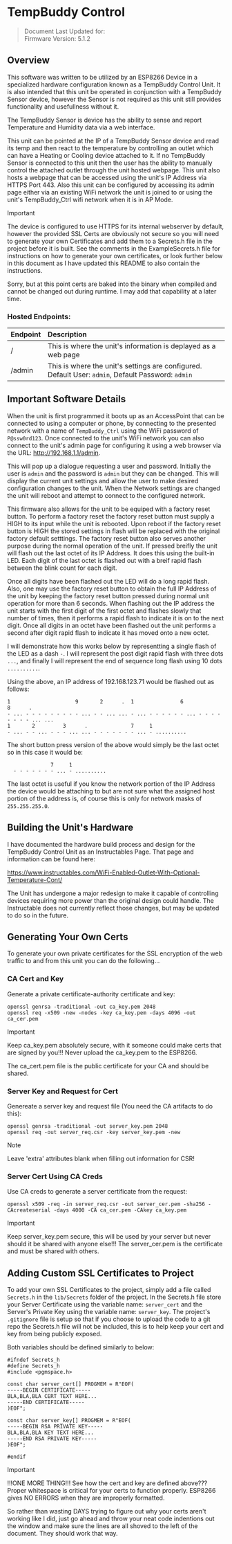 # TempBuddy Control
> Document Last Updated for:   
> Firmware Version: 5.1.2
## Overview
This software was written to be utilized by an ESP8266 Device in a specialized hardware configuration known as a TempBuddy Control Unit. It is also intended that this unit be operated in conjunction with a TempBuddy Sensor device, however the Sensor is not required as this unit still provides functionality and usefullness without it.

The TempBuddy Sensor is device has the ability to sense and report Temperature and Humidity data via a web interface. 

This unit can be pointed at the IP of a TempBuddy Sensor device and read its temp and then react to the temperature by controlling an outlet which can have a Heating or Cooling device attached to it. If no TempBuddy Sensor is connected to this unit then the user has the ability to manually control the attached outlet through the unit hosted webpage. This unit also hosts a webpage that can be accessed using the unit's IP Address via HTTPS Port 443. Also this unit can be configured by accessing its admin page either via an existing WiFi network the unit is joined to or using the unit's TempBuddy_Ctrl wifi network when it is in AP Mode.

> [!IMPORTANT]
> The device is configured to use HTTPS for its internal webserver by default, 
> however the provided SSL Certs are obviously not secure so you will need to 
> generate your own Certificates and add them to a Secrets.h file in the project 
> before it is built. See the comments in the ExampleSecrets.h file for instructions
> on how to generate your own certificates, or look further below in this document as
> I have updated this README to also contain the instructions.
>
> Sorry, but at this point certs are baked into the binary when compiled and cannot
> be changed out during runtime. I may add that capability at a later time.

### Hosted Endpoints:
| Endpoint | Description |
| :--- | :--- |
| / | This is where the unit's information is deplayed as a web page |
| /admin | This is where the unit's settings are configured. Default User: `admin`, Default Password: `admin` |

## Important Software Details
When the unit is first programmed it boots up as an AccessPoint that can be connected to using a computer or phone, by connecting to the presented network with a name of `TempBuddy_Ctrl` using the WiFi password of `P@ssw0rd123`. Once connected to the unit's WiFi network you can also connect to the unit's admin page for configuring it using a web browser via the URL: http://192.168.1.1/admin. 

This will pop up a dialogue requesting a user and password. Initially the user is `admin` and the password is `admin` but they can be changed. This will display the current unit settings and allow the user to make desired configuration changes to the unit. When the Network settings are changed the unit will reboot and attempt to connect to the configured network. 

This firmware also allows for the unit to be equiped with a factory reset button. To perform a factory reset the factory reset button must supply a HIGH to its input while the unit is rebooted. Upon reboot if the factory reset button is HIGH the stored settings in flash will be replaced with the original factory default setttings. The factory reset button also serves another purpose during the normal operation of the unit. If pressed breifly the unit will flash out the last octet of its IP Address. It does this using the built-in LED. Each digit of the last octet is flashed out with a breif rapid flash between the blink count for each digit. 

Once all digits have been flashed out the LED will do a long rapid flash. Also, one may use the factory reset button to obtain the full IP Address of the unit by keeping the factory reset button pressed during normal unit operation for more than 6 seconds. When flashing out the IP address the unit starts with the first digit of the first octet and flashes slowly that number of times, then it performs a rapid flash to indicate it is on to the next digit. Once all digits in an octet have been flashed out the unit performs a second after digit rapid flash to indicate it has moved onto a new octet. 
  
I will demonstrate how this works below by representting a single flash of the LED as a dash `-`. I will represent the post digit rapid flash with three dots `...`, and finally I will represent the end of sequence long flash using 10 dots `..........`. 

Using the above, an IP address of 192.168.123.71 would be flashed out as follows:
```
1                     9       2      .  1               6                   8      .  
- ... - - - - - - - - - ... - - ... ... - ... - - - - - - ... - - - - - - - - ... ... 
1       2         3      .              7     1           
- ... - - ... - - - ... ... - - - - - - - ... - ..........
```
  
The short button press version of the above would simply be the last octet so in this case it would be:
```
              7     1
  - - - - - - - ... - ..........
```

The last octet is useful if you know the network portion of the IP Address the device would be attaching to but are not sure what the assigned host portion of the address is, of course this is only for network masks of `255.255.255.0`. 


## Building the Unit's Hardware
I have documented the hardware build process and design for the TempBuddy Control Unit as an Instructables Page. That page and information can be found here:

https://www.instructables.com/WiFi-Enabled-Outlet-With-Optional-Temperature-Cont/

The Unit has undergone a major redesign to make it capable of controlling devices requiring more power than the original design could handle. The Instructable does not currently reflect those changes, but may be updated to do so in the future.

## Generating Your Own Certs
To generate your own private certificates for the SSL encryption of the web traffic to and from this unit you can do the following...

### CA Cert and Key
Generate a private certificate-authority certificate and key:
```
openssl genrsa -traditional -out ca_key.pem 2048
openssl req -x509 -new -nodes -key ca_key.pem -days 4096 -out ca_cer.pem
```     

> [!IMPORTANT]
> Keep ca_key.pem absolutely secure, with it someone could make certs 
> that are signed by you!!! Never upload the ca_key.pem to the ESP8266. 
> 
> The ca_cert.pem file is the public certificate for your CA and should be shared.

### Server Key and Request for Cert
Genereate a server key and request file (You need the CA artifacts to do this):
```
openssl genrsa -traditional -out server_key.pem 2048
openssl req -out server_req.csr -key server_key.pem -new
```

> [!NOTE]
> Leave 'extra' attributes blank when filling out information for CSR! 

### Server Cert Using CA Creds
Use CA creds to generate a server certificate from the request:
```
openssl x509 -req -in server_req.csr -out server_cer.pem -sha256 -CAcreateserial -days 4000 -CA ca_cer.pem -CAkey ca_key.pem
```

> [!IMPORTANT]
> Keep server_key.pem secure, this will be used by your server but never
> should it be shared with anyone else!!! The server_cer.pem is the certificate and
> must be shared with others.

## Adding Custom SSL Certificates to Project
To add your own SSL Certificates to the project, simply add a file called `Secrets.h` in the `lib/Secrets` folder of the project. In the Secrets.h file store your Server Certificate using the variable name: `server_cert` and the Server's Private Key using the variable name: `server_key`. The project's `.gitignore` file is setup so that if you choose to upload the code to a git repo the Secrets.h file will not be included, this is to help keep your cert and key from being publicly exposed.

Both variables should be defined similarly to below:
```
#ifndef Secrets_h
#define Secrets_h
#include <pgmspace.h>

const char server_cert[] PROGMEM = R"EOF(
-----BEGIN CERTIFICATE-----
BLA,BLA,BLA CERT TEXT HERE...
-----END CERTIFICATE-----
)EOF";

const char server_key[] PROGMEM = R"EOF(
-----BEGIN RSA PRIVATE KEY-----
BLA,BLA,BLA KEY TEXT HERE...
-----END RSA PRIVATE KEY-----
)EOF";

#endif
```

> [!IMPORTANT]
> !!!ONE MORE THING!!!
> See how the cert and key are defined above??? Proper whitespace is critical for your
> certs to function properly. ESP8266 gives NO ERRORS when they are improperly 
> formatted.
>
> So rather than wasting DAYS trying to figure out why your certs aren't working like 
> I did, just go ahead and throw your neat code indentions out the window and make 
> sure the lines are all shoved to the left of the document. They should work that 
> way.

